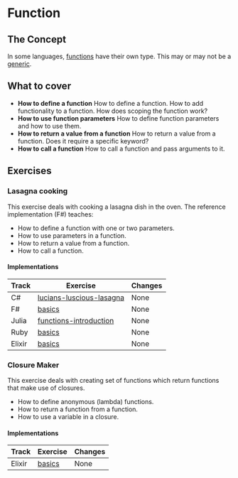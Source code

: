 # Function

## The Concept

In some languages, [functions][concept-functions] have their own type. This may or may not be a [generic][concept-generics].

## What to cover

- **How to define a function** How to define a function. How to add functionality to a function. How does scoping the function work?
- **How to use function parameters** How to define function parameters and how to use them.
- **How to return a value from a function** How to return a value from a function. Does it require a specific keyword?
- **How to call a function** How to call a function and pass arguments to it.

## Exercises

### Lasagna cooking

This exercise deals with cooking a lasagna dish in the oven. The reference implementation (F#) teaches:

- How to define a function with one or two parameters.
- How to use parameters in a function.
- How to return a value from a function.
- How to call a function.

#### Implementations

| Track  | Exercise                                          | Changes |
| ------ | ------------------------------------------------- | ------- |
| C#     | [lucians-luscious-lasagna][implementation-csharp] | None    |
| F#     | [basics][implementation-fsharp]                   | None    |
| Julia  | [functions-introduction][implementation-julia]    | None    |
| Ruby   | [basics][implementation-ruby]                     | None    |
| Elixir | [basics][implementation-elixir-lasagna]           | None    |

### Closure Maker

This exercise deals with creating set of functions which return functions that make use of closures.

- How to define anonymous (lambda) functions.
- How to return a function from a function.
- How to use a variable in a closure.

#### Implementations

| Track  | Exercise                                     | Changes |
| ------ | -------------------------------------------- | ------- |
| Elixir | [basics][implementation-elixir-closuremaker] | None    |

[implementation-csharp]: ../../languages/csharp/exercises/concept/lucians-luscious-lasagna/.docs/introduction.md
[implementation-fsharp]: ../../languages/fsharp/exercises/concept/lasagna/.docs/introduction.md
[implementation-julia]: ../../languages/julia/exercises/concept/lasagna/.docs/introduction.md
[implementation-ruby]: ../../languages/ruby/exercises/concept/lasagna/.docs/introduction.md
[implementation-elixir-lasagna]: ../../languages/elixir/exercises/concept/lasagna/.docs/introduction.md
[implementation-elixir-closuremaker]: ../../languages/elixir/exercises/concept/secrets/.docs/introduction.md
[concept-functions]: ../concepts/functions.md
[concept-generics]: ../concepts/generics.md
